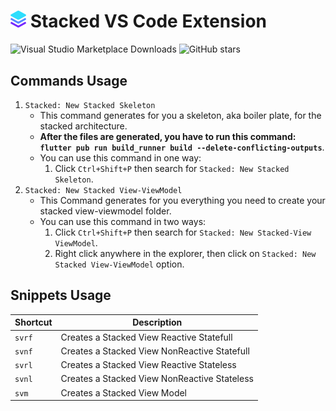 # <img src="assets/logo.png" width="25" /> Stacked VS Code Extension

![Visual Studio Marketplace Downloads](https://img.shields.io/visual-studio-marketplace/d/yazeedalkhalaf.stacked?style=for-the-badge)
![GitHub stars](https://img.shields.io/github/stars/YazeedAlKhalaf/Stacked?style=for-the-badge)

## Commands Usage

1. `Stacked: New Stacked Skeleton`
   - This command generates for you a skeleton, aka boiler plate, for the stacked architecture.
   - **After the files are generated, you have to run this command: `flutter pub run build_runner build --delete-conflicting-outputs`**.
   - You can use this command in one way:
     1. Click `Ctrl+Shift+P` then search for `Stacked: New Stacked Skeleton`.
2. `Stacked: New Stacked View-ViewModel`
   - This Command generates for you everything you need to create your stacked view-viewmodel folder.
   - You can use this command in two ways:
     1. Click `Ctrl+Shift+P` then search for `Stacked: New Stacked-View ViewModel`.
     2. Right click anywhere in the explorer, then click on `Stacked: New Stacked View-ViewModel` option.

## Snippets Usage

| Shortcut | Description                                  |
| -------- | -------------------------------------------- |
| `svrf`   | Creates a Stacked View Reactive Statefull    |
| `svnf`   | Creates a Stacked View NonReactive Statefull |
| `svrl`   | Creates a Stacked View Reactive Stateless    |
| `svnl`   | Creates a Stacked View NonReactive Stateless |
| `svm`    | Creates a Stacked View Model                 |
